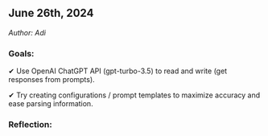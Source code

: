 ## June 26th, 2024
<em>Author: Adi</em>

### Goals:
✔ Use OpenAI ChatGPT API (gpt-turbo-3.5) to read and write (get responses from prompts).

✔ Try creating configurations / prompt templates to maximize accuracy and ease parsing information.

### Reflection:
